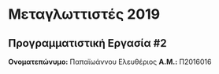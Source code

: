 # Μεταγλωττιστές 2019
## Προγραμματιστική Εργασία #2

**Ονοματεπώνυμο:** Παπαϊωάννου Ελευθέριος
**Α.Μ.:** Π2016016


